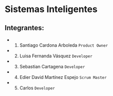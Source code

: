 # Sistemas Inteligentes


## Integrantes:
- 1. Santiago Cardona Arboleda ```Product Owner```
- 2. Luisa Fernanda Vásquez ```Developer```
- 3. Sebastian Cartagena ```Developer```
- 4. Edier David Martínez Espejo ```Scrum Master```
- 5. Carlos ```Developer```